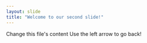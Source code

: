 ```yaml
---
layout: slide
title: "Welcome to our second slide!"
---
```

Change this file's content
Use the left arrow to go back!
